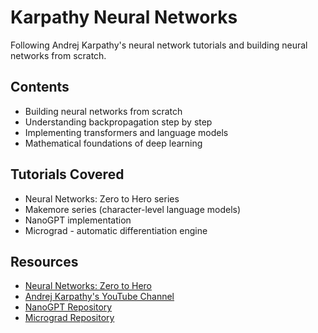 # Karpathy Neural Networks

Following Andrej Karpathy's neural network tutorials and building neural networks from scratch.

## Contents

- Building neural networks from scratch
- Understanding backpropagation step by step
- Implementing transformers and language models
- Mathematical foundations of deep learning

## Tutorials Covered

- Neural Networks: Zero to Hero series
- Makemore series (character-level language models)
- NanoGPT implementation
- Micrograd - automatic differentiation engine

## Resources

- [Neural Networks: Zero to Hero](https://karpathy.ai/zero-to-hero.html)
- [Andrej Karpathy's YouTube Channel](https://www.youtube.com/@AndrejKarpathy)
- [NanoGPT Repository](https://github.com/karpathy/nanoGPT)
- [Micrograd Repository](https://github.com/karpathy/micrograd) 